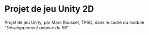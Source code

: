 # Projet de jeu Unity 2D
Projet de jeu Unity, par Marc Roussel, TP6C, dans le cadre du module "*Développement avancé du S6*".  